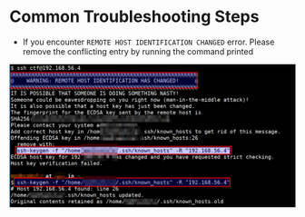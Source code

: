 # Common Troubleshooting Steps

* If you encounter `REMOTE HOST IDENTIFICATION CHANGED` error. Please remove the conflicting entry by running the command printed

![ssh host key error](images/ssh-host-key-error.png)
